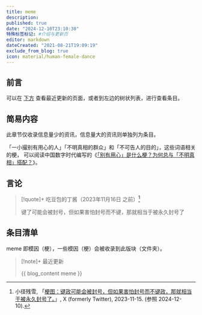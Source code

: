 ```yaml
---
title: meme
description:
published: true
date: "2024-12-10T23:10:30"
特殊标签标记: #介绍与更新页
editor: markdown
dateCreated: "2021-08-21T19:09:19"
exclude_from_blog: true
icon: material/human-female-dance
---
```


## 前言

可以在 [下方](#条目清单) 查看最近更新的页面，或者到左边的树状列表，进行查看条目。

## 简易内容

此章节仅收录信息量少的资讯，信息量大的资讯则单独列为条目。

「一小撮别有用心的人」「不明真相的群众」和「不可告人的目的」，这些词语相关的梗，
可以阅读中国数字时代编写的《[「别有用心」是什么梗？为何总与「不明真相」搭配？][tpuott]》。<!-- 2023-10-24 -->

[tpuott]: https://web.archive.org/web/20231025142402/https://chinadigitaltimes.net/chinese/701397.html

## 言论

> [!quote]+ 吃豆包的丁酱（2023年11月16日 之前）[^50870]
>
> 键了可能会被封号，但如果害怕封号而不键，那就相当于被永久封号了

[^50870]: 小径残雪, 「[梗图：键政可能会被封号，但如果害怕封号而不键政，那就相当于被永久封号了。](https://x.com/xiaojingcanxue/status/1724905302091550870)」, X (formerly Twitter), 2023-11-15. (参照 2024-12-10).

## 条目清单

meme 即模因（梗），一些模因（梗）会被收录到此版块（文件夹）。

> [!note]+ 最近更新
>
> {{ blog_content meme }}
